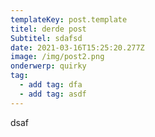 ```yaml
---
templateKey: post.template
titel: derde post
Subtitel: sdafsd
date: 2021-03-16T15:25:20.277Z
image: /img/post2.png
onderwerp: quirky
tag:
  - add tag: dfa
  - add tag: asdf
---
```

dsaf